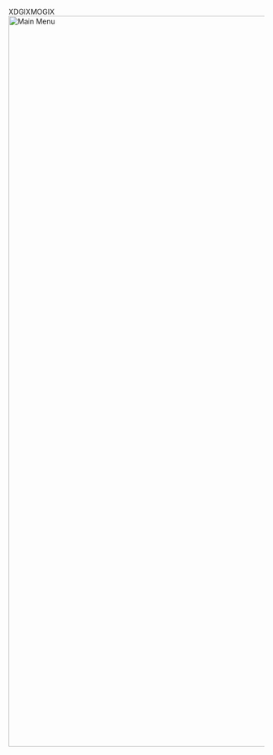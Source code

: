 XDGIXMOGIX
<img width="1440" alt="Main Menu" src="https://user-images.githubusercontent.com/107719838/190354837-94b5de8e-d36a-4745-aaa4-23ba81e0cdd6.png">
